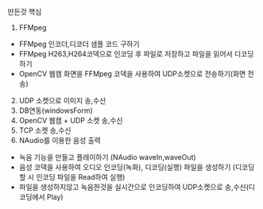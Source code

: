 만든것 핵심

1. FFMpeg
  - FFMpeg 인코더,디코더 샘플 코드 구하기
  - FFMpeg H263,H264코덱으로 인코딩 후 파일로 저장하고 파일을 읽어서 디코딩 하기
  - OpenCV 웹캠 화면을 FFMpeg 코덱을 사용하여 UDP소켓으로 전송하기(화면 전송) 
2. UDP 소켓으로 이미지 송,수신
3. DB연동(windowsForm)
4. OpenCV 웹캠 + UDP 소켓 송,수신
5. TCP 소켓 송,수신
6. NAudio를 이용한 음성 출력
  - 녹음 기능을 만들고 플레이하기 (NAudio waveIn,waveOut)
  - 음성 코덱을 사용하여 오디오 인코딩(녹화), 디코딩(실행) 파일을 생성하기 (디코딩 할 시 인코딩 파일을 Read하여 실행)
  - 파일을 생성하지않고 녹음한것을 실시간으로 인코딩하여 UDP소켓으로 송,수신(디코딩에서 Play)
